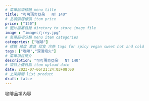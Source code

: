 ```yaml
---
# 菜單品項標題 menu title 
title: "可可瑪奇亞朵   NT 140"
# 品項價錢標價 item price 
price: ["120"]
# 圖片檔案目錄 diretory to store image file
image : "images/jrey.jpg"
# 菜單品項分類 menu item categories 
categories: ["咖啡"]
# 標籤 辣度 素食 甜食 冷熱 tags for spicy vegan sweet hot and cold 
tags: ["咖啡","深淺培火"]
# 菜單項目簡介 
description: "可可瑪奇亞朵   NT 140"
# 項目上傳日期 item upload date 
date: 2023-07-06T21:24:03+08:00
# 上架開關 list product 
draft: false
---
```


咖啡品項內容